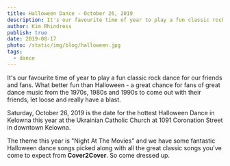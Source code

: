 ```yaml
---
title: Halloween Dance - October 26, 2019
description: It's our favourite time of year to play a fun classic rock dance for our friends and fans. What better fun than Halloween.
author: Kim Rhindress
publish: true
date: 2019-08-17
photo: /static/img/blog/halloween.jpg
tags:
  - dance
---
```


It's our favourite time of year to play a fun classic rock dance for our friends and fans. What better fun than Halloween - a great chance for fans of great dance music from the 1970s, 1980s and 1990s to come out with their friends, let loose and really have a blast.

Saturday, October 26, 2019 is the date for the hottest Halloween Dance in Kelowna this year at the Ukrainian Catholic Church at 1091 Coronation Street in downtown Kelowna.

The theme this year is "Night At The Movies" and we have some fantastic Halloween dance songs picked along with all the great classic songs you've come to expect from **Cover2Cover**. So come dressed up.
